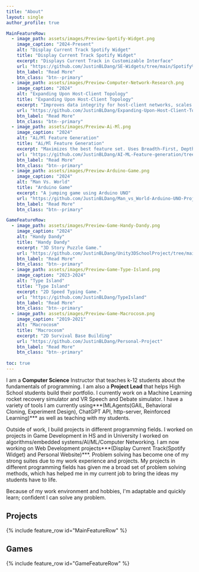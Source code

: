 ```yaml
---
title: "About"
layout: single
author_profile: true

MainFeatureRow:
  - image_path: assets/images/Preview-Spotify-Widget.png
    image_caption: "2024-Present"
    alt: "Display Current Track Spotify Widget"
    title: "Display Current Track Spotify Widget"
    excerpt: "Displays Current Track in Customizable Interface"
    url: "https://github.com/JustinBLDang/SE-Widgets/tree/main/Spotify%20-%20Overlay%20Current%20Track"
    btn_label: "Read More"
    btn_class: "btn--primary"
  - image_path: assets/images/Preview-Computer-Network-Research.png
    image_caption: "2024"
    alt: "Expanding Upon Host-Client Topology"
    title: "Expanding Upon Host-Client Topology"
    excerpt: "Improves data integrity for host-client networks, scales with network size."
    url: "https://github.com/JustinBLDang/Expanding-Upon-Host-Client-Topology"
    btn_label: "Read More"
    btn_class: "btn--primary"
  - image_path: assets/images/Preview-Ai-Ml.png
    image_caption: "2024"
    alt: "Ai/Ml Feature Generation"
    title: "Ai/Ml Feature Generation"
    excerpt: "Maximizes the best feature set. Uses Breadth-First, Depth-First, and my Custom Search Algorithm"
    url: "https://github.com/JustinBLDang/AI-ML-Feature-generation/tree/main"
    btn_label: "Read More"
    btn_class: "btn--primary"
  - image_path: assets/images/Preview-Arduino-Game.png
    image_caption: "2024"
    alt: "Man Vs. World"
    title: "Arduino Game"
    excerpt: "A jumping game using Arduino UNO"
    url: "https://github.com/JustinBLDang/Man_vs_World-Arduino-UNO-Project/blob/main"
    btn_label: "Read More"
    btn_class: "btn--primary"

GameFeatureRow:
  - image_path: assets/images/Preview-Game-Handy-Dandy.png
    image_caption: "2024"
    alt: "Handy Dandy"
    title: "Handy Dandy"
    excerpt: "3D Story Puzzle Game."
    url: "https://github.com/JustinBLDang/Unity3DSchoolProject/tree/main"
    btn_label: "Read More"
    btn_class: "btn--primary"
  - image_path: assets/images/Preview-Game-Type-Island.png
    image_caption: "2023-2024"
    alt: "Type Island"
    title: "Type Island"
    excerpt: "2D Speed Typing Game."
    url: "https://github.com/JustinBLDang/TypeIsland"
    btn_label: "Read More"
    btn_class: "btn--primary"
  - image_path: assets/images/Preview-Game-Macrocosm.png
    image_caption: "2019-2021"
    alt: "Macrocosm"
    title: "Macrocosm"
    excerpt: "2D Survival Base Building"
    url: "https://github.com/JustinBLDang/Personal-Project"
    btn_label: "Read More"
    btn_class: "btn--primary"
  
toc: true
---
```

I am a **Computer Science** Instructor that teaches k-12 students about the fundamentals of programming. I am also a **Project Lead** that helps High School students build their portfolio. I currently work on a Machine Learning rocket recovery simulator and VR Speech and Debate simulator. I have a variety of tools I am currently using***(MLAgents(GAIL, Behavioral Cloning, Experiment Design), ChatGPT API, http-server, Reinforced Learning)*** as well as teaching with my students.

Outside of work, I build projects in different programming fields. I worked on projects in Game Development in HS and in University I worked on algorithms/embedded systems/AI/ML/Computer Networking. I am now working on Web Development projects***(Display Current Track(Spotify Widget) and Personal Website)***. Problem solving has become one of my strong suites due to my work experience and projects. My projects in different programming fields has given me a broad set of problem solving methods, which has helped me in my current job to bring the ideas my students have to life.

Because of my work environment and hobbies, I'm adaptable and quickly learn; confident I can solve any problem.

## Projects

{% include feature_row id="MainFeatureRow" %}

## Games

{% include feature_row id="GameFeatureRow" %}
